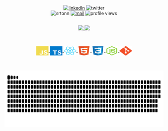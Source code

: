 <div align="center">
  <a href="https://www.linkedin.com/in/wellingtonrodrigues/"><img src="https://img.shields.io/badge/-Wellington%20Rodrigues-007ACC?style=flat-square&logo=Linkedin&logoColor=white&link=https://www.linkedin.com/in/perfil-wellingtonrodrigues/" alt="linkedIn" /></a>
  <img src="https://img.shields.io/twitter/follow/SrTonn?style=social" alt="twitter" /><br />
  <img src="https://img.shields.io/badge/Wellington%20Rodrigues-Tonn-007ACC" alt="srtonn" />
  <a href="mailto:ton.rodrigues@icloud.com?Subject=GitHub"><img src="https://img.shields.io/badge/mail-ton.rodrigues%40icloud.com-007ACC" alt="mail" /></a>
  <img src="https://komarev.com/ghpvc/?username=srtonn" alt="profile views" />
</div>

<div align="center" style="margin-top: 30px" style="display: inline_block">
  <a href="https://github.com/rafaballerini">
  <img height="180em" src="https://github-readme-stats.vercel.app/api?username=srtonn&show_icons=true&theme=react&include_all_commits=true&hide=prs,contribs&count_private=true&custom_title=GitHub%20Stats"/>
  <img height="180em" src="https://github-readme-stats.vercel.app/api/top-langs/?username=srtonn&theme=react&layout=compact&langs_count=6&card_width=445"/>
</div>

<div align="center" style="margin-top: 30px" style="display: inline_block"><br>
  <img align="center" title="JavaScript" alt="Tonn-Js" height="30" width="40" src="https://raw.githubusercontent.com/devicons/devicon/master/icons/javascript/javascript-plain.svg">
  <img align="center" title="TypeScript" alt="Tonn-Ts" height="30" width="40" src="https://raw.githubusercontent.com/devicons/devicon/master/icons/typescript/typescript-plain.svg">
  <img align="center" title="React" alt="Tonn-React" height="30" width="40" src="https://raw.githubusercontent.com/devicons/devicon/master/icons/react/react-original.svg">
  <img align="center" title="HTML5" alt="Tonn-HTML" height="30" width="40" src="https://raw.githubusercontent.com/devicons/devicon/master/icons/html5/html5-original.svg">
  <img align="center" title="CSS3" alt="Tonn-CSS" height="30" width="40" src="https://raw.githubusercontent.com/devicons/devicon/master/icons/css3/css3-original.svg">
  <img align="center" title="NodeJS" alt="Tonn-NodeJS" height="30" width="40" src="https://raw.githubusercontent.com/devicons/devicon/master/icons/nodejs/nodejs-original.svg">
  <img align="center" title="GIT" alt="Tonn-Git" height="30" width="40" src="https://raw.githubusercontent.com/devicons/devicon/master/icons/git/git-original.svg">
</div>

##

<div align="center" style="margin-top: 30px" style="display: inline_block"><br>
  <img height="180em" src="https://github.com/SrTonn/SrTonn/blob/output/github-contribution-grid-snake.svg"/>
</div>
